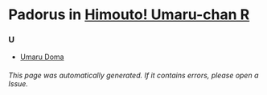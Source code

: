 # Padorus in [Himouto! Umaru-chan R](https://myanimelist.net/anime/35376/Himouto_Umaru-chan_R)

### U
* [Umaru Doma](https://github.com/shadow578/Project-Padoru/blob/master/table-of-contents/characters/UmaruDoma.md)

###### This page was automatically generated. If it contains errors, please open a Issue.
